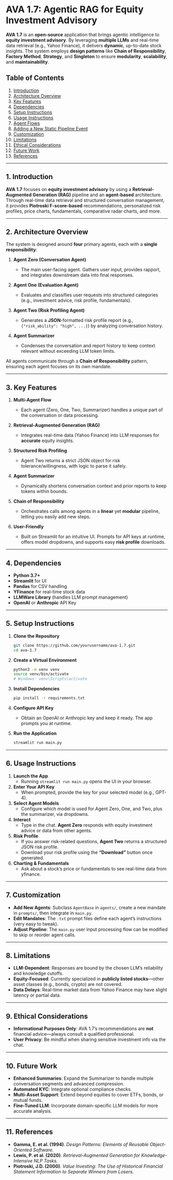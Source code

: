 # AVA 1.7: **Agentic RAG for Equity Investment Advisory**

**AVA 1.7** is an **open-source** application that brings agentic intelligence to **equity investment advisory**. By leveraging **multiple LLMs** and real-time data retrieval (e.g., Yahoo Finance), it delivers **dynamic**, up-to-date stock insights. The system employs **design patterns** like **Chain of Responsibility**, **Factory Method**, **Strategy**, and **Singleton** to ensure **modularity**, **scalability**, and **maintainability**.

## Table of Contents

1. [Introduction](#introduction)
2. [Architecture Overview](#architecture-overview)
3. [Key Features](#key-features)
4. [Dependencies](#dependencies)
5. [Setup Instructions](#setup-instructions)
6. [Usage Instructions](#usage-instructions)
7. [Agent Flows](#agent-flows)
8. [Adding a New Static Pipeline Event](#adding-a-new-static-pipeline-event)
9. [Customization](#customization)
10. [Limitations](#limitations)
11. [Ethical Considerations](#ethical-considerations)
12. [Future Work](#future-work)
13. [References](#references)

---

## 1. Introduction

**AVA 1.7** focuses on **equity investment advisory** by using a **Retrieval-Augmented Generation (RAG)** pipeline and an **agent-based** architecture. Through real-time data retrieval and structured conversation management, it provides **Piotroski F-score-based** recommendations, personalized risk profiles, price charts, fundamentals, comparative radar charts, and more.

---

## 2. Architecture Overview

The system is designed around **four** primary agents, each with a **single responsibility**:

1. **Agent Zero (Conversation Agent)**

   - The main user-facing agent. Gathers user input, provides rapport, and integrates downstream data into final responses.

2. **Agent One (Evaluation Agent)**

   - Evaluates and classifies user requests into structured categories (e.g., investment advice, risk profile, fundamentals).

3. **Agent Two (Risk Profiling Agent)**

   - Generates a **JSON**-formatted risk profile report (e.g., `{"risk_ability": "high", ...}`) by analyzing conversation history.

4. **Agent Summarizer**
   - Condenses the conversation and report history to keep context relevant without exceeding LLM token limits.

All agents communicate through a **Chain of Responsibility** pattern, ensuring each agent focuses on its own mandate.

---

## 3. Key Features

1. **Multi-Agent Flow**

   - Each agent (Zero, One, Two, Summarizer) handles a unique part of the conversation or data processing.

2. **Retrieval-Augmented Generation (RAG)**

   - Integrates real-time data (Yahoo Finance) into LLM responses for **accurate** equity insights.

3. **Structured Risk Profiling**

   - Agent Two returns a strict JSON object for risk tolerance/willingness, with logic to parse it safely.

4. **Agent Summarizer**

   - Dynamically shortens conversation context and prior reports to keep tokens within bounds.

5. **Chain of Responsibility**

   - Orchestrates calls among agents in a **linear** yet **modular** pipeline, letting you easily add new steps.

6. **User-Friendly**
   - Built on Streamlit for an intuitive UI. Prompts for API keys at runtime, offers model dropdowns, and supports easy **risk profile** downloads.

---

## 4. Dependencies

- **Python 3.7+**
- **Streamlit** for UI
- **Pandas** for CSV handling
- **YFinance** for real-time stock data
- **LLMWare Library** (handles LLM prompt management)
- **OpenAI** or **Anthropic** API Key

---

## 5. Setup Instructions

1. **Clone the Repository**

   ```bash
   git clone https://github.com/yourusername/ava-1.7.git
   cd ava-1.7
   ```

2. **Create a Virtual Environment**

   ```bash
   python3 -m venv venv
   source venv/bin/activate
   # Windows: venv\Scripts\activate
   ```

3. **Install Dependencies**

   ```bash
   pip install -r requirements.txt
   ```

4. **Configure API Key**

   - Obtain an OpenAI or Anthropic key and keep it ready. The app prompts you at runtime.

5. **Run the Application**
   ```bash
   streamlit run main.py
   ```

---

## 6. Usage Instructions

1. **Launch the App**
   - Running `streamlit run main.py` opens the UI in your browser.
2. **Enter Your API Key**
   - When prompted, provide the key for your selected model (e.g., GPT-4).
3. **Select Agent Models**
   - Configure which model is used for Agent Zero, One, and Two, plus the summarizer, via dropdowns.
4. **Interact**
   - Type in the chat. **Agent Zero** responds with equity investment advice or data from other agents.
5. **Risk Profile**
   - If you answer risk-related questions, **Agent Two** returns a structured JSON risk profile.
   - Download your risk profile using the **“Download”** button once generated.
6. **Charting & Fundamentals**
   - Ask about a stock’s price or fundamentals to see real-time data from yfinance.

---

## 7. Customization

- **Add New Agents**: Subclass `AgentBase` in `agents/`, create a new mandate in `prompts/`, then integrate in `main.py`.
- **Edit Mandates**: The `.txt` prompt files define each agent’s instructions (very easy to tweak).
- **Adjust Pipeline**: The `main.py` user input processing flow can be modified to skip or reorder agent calls.

---

## 8. Limitations

- **LLM-Dependent**: Responses are bound by the chosen LLM’s reliability and knowledge cutoffs.
- **Equity-Focused**: Currently specialized in **publicly listed stocks**—other asset classes (e.g., bonds, crypto) are not covered.
- **Data Delays**: Real-time market data from Yahoo Finance may have slight latency or partial data.

---

## 9. Ethical Considerations

- **Informational Purposes Only**: AVA 1.7’s recommendations are **not** financial advice—always consult a qualified professional.
- **User Privacy**: Be mindful when sharing sensitive investment info via the chat.

---

## 10. Future Work

- **Enhanced Summaries**: Expand the Summarizer to handle multiple conversation segments and advanced compression.
- **Automated KYC**: Integrate optional compliance checks.
- **Multi-Asset Support**: Extend beyond equities to cover ETFs, bonds, or mutual funds.
- **Fine-Tuned LLM**: Incorporate domain-specific LLM models for more accurate analysis.

---

## 11. References

- **Gamma, E. et al. (1994)**. _Design Patterns: Elements of Reusable Object-Oriented Software._
- **Lewis, P. et al. (2020)**. _Retrieval-Augmented Generation for Knowledge-Intensive NLP Tasks._
- **Piotroski, J.D. (2000)**. _Value Investing: The Use of Historical Financial Statement Information to Separate Winners from Losers._
